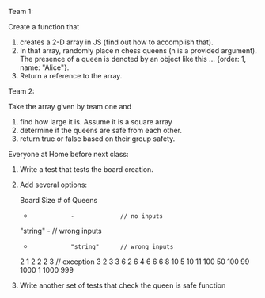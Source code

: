 Team 1:

Create a function that 
1. creates a 2-D array in JS (find out how to accomplish that).  
2. In that array, randomly place n chess queens (n is a provided argument). The presence of a queen is denoted by an object like this ... {order: 1, name: "Alice"}.  
3. Return a reference to the array.

Team 2:

Take the array given by team one and
1. find how large it is.  Assume it is a square array
2. determine if the queens are safe from each other.
3. return true or false based on their group safety.


Everyone at Home before next class:

1. Write a test that tests the board creation.  
2. Add several options:

   Board Size      # of Queens
   -                -             // no inputs
   "string"         -             // wrong inputs
   -                "string"      // wrong inputs
   2                1
   2                2
   2                3             // exception
   3                2
   3                3
   6                2
   6                4
   6                6
   6                8
   10               5
   10               11
   100              50
   100              99
   1000             1
   1000             999

3. Write another set of tests that check the queen is safe function   

